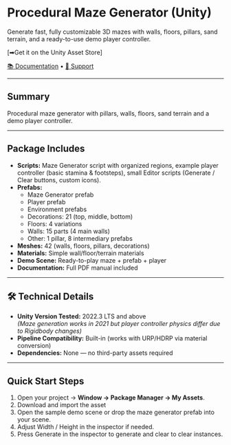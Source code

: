 # Procedural Maze Generator (Unity)

Generate fast, fully customizable 3D mazes with walls, floors, pillars, sand terrain, and a ready-to-use demo player controller.

[➡Get it on the Unity Asset Store]

[📚 Documentation](./MazeGeneratorDoc.pdf/) • [💬 Support](./support.md/)

---

## Summary
Procedural maze generator with pillars, walls, floors, sand terrain and a demo player controller.

---

## Package Includes
- **Scripts:** Maze Generator script with organized regions, example player controller (basic stamina & footsteps), small Editor scripts (Generate / Clear buttons, custom icons).
- **Prefabs:**
  - Maze Generator prefab
  - Player prefab
  - Environment prefabs
  - Decorations: 21 (top, middle, bottom)
  - Floors: 4 variations
  - Walls: 15 parts (4 main walls)
  - Other: 1 pillar, 8 intermediary prefabs
- **Meshes:** 42 (walls, floors, pillars, decorations)
- **Materials:** Simple wall/floor/terrain materials
- **Demo Scene:** Ready-to-play maze + prefab + player
- **Documentation:** Full PDF manual included

---

## 🛠 Technical Details
- **Unity Version Tested:** 2022.3 LTS and above  
  *(Maze generation works in 2021 but player controller physics differ due to Rigidbody changes)*
- **Pipeline Compatibility:** Built-in (works with URP/HDRP via material conversion)  
- **Dependencies:** None — no third-party assets required

---

## Quick Start Steps
1. Open your project → **Window → Package Manager → My Assets**.
2. Download and import the asset
3. Open the sample demo scene or drop the maze generator prefab into your scene.
4. Adjust Width / Height in the inspector if needed.
5. Press Generate in the inspector to generate and clear to clear instances.





